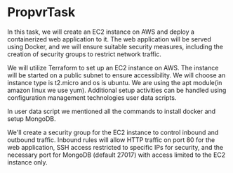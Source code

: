 # PropvrTask

In this task, we will create an EC2 instance on AWS and deploy a containerized web application to it. The web application will be served using Docker, and we will ensure suitable security measures, including the creation of security groups to restrict network traffic.


We will utilize Terraform to set up an EC2 instance on AWS.
The instance will be started on a public subnet to ensure accessibility.
We will choose an instance type is t2.micro and os is ubuntu.
We are using the apt module(in amazon linux we use yum). 
Additional setup activities can be handled using configuration management technologies user data scripts.

In user data script we mentioned all the commands to install docker and setup MongoDB. 


We'll create a security group for the EC2 instance to control inbound and outbound traffic.
Inbound rules will allow HTTP traffic on port 80 for the web application, SSH access restricted to specific IPs for security, and the necessary port for MongoDB (default 27017) with access limited to the EC2 instance only.
